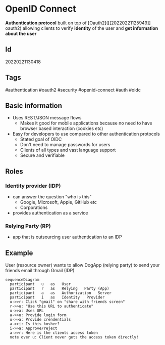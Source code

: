 # OpenID Connect
**Authentication protocol** built on top of [Oauth2]([[20220221125949]] oauth2) allowing clients to verify **identity** of the user and **get information about the user**
## Id
20220221130418
##  Tags
#authentication #oauth2 #security #openid-connect #auth #oidc
## Basic information
- Uses REST/JSON message flows
    - Makes it good for mobile applications because no need to have browser based interaction (cookies etc)
- Easy for developers to use compared to other authentication protocols
    - Stated goal of OIDC
    - Don't need to manage passwords for users
    - Clients of all types and vast language support
    - Secure and verifiable
## Roles
### Identity provider (IDP)
- can answer the question "who is this"
    - Google, Microsoft, Apple, GitHub etc
    - Corporations
- provides authentication as a service
### Relying Party (RP)
- app that is outsourcing user authentication to an IDP
## Example
User (resource owner) wants to allow DogApp (relying party) to send your friends email through Gmail (IDP)
```mermaid
sequenceDiagram
  participant   u   as   User
  participant   r   as   Relying   Party (App)
  participant   a   as   Authorization   Server
  participant   i   as   Identity   Provider
  u->>r: Click "gmail" on "share with friends screen"
  r->>u: "Use this URL to authenticate"
  u->>a: Uses URL
  a->>u: Provide login form
  u->>a: Provide crendentials
  a->>i: Is this kosher?
  i->>a: Approve/reject
  a->>r: Here is the clients access token
  note over u: Client never gets the access token directly!
```
